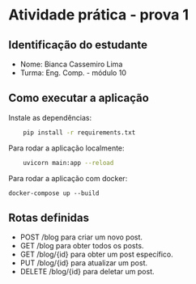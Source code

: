 # Atividade prática - prova 1


## Identificação do estudante
- Nome: Bianca Cassemiro Lima
- Turma: Eng. Comp. - módulo 10


## Como executar a aplicação

Instale as dependências:
```sh
    pip install -r requirements.txt
```

Para rodar a aplicação localmente:
```sh
    uvicorn main:app --reload
```
Para rodar a aplicação com docker:
```
docker-compose up --build
```

## Rotas definidas

- POST /blog para criar um novo post.
- GET /blog para obter todos os posts.
- GET /blog/{id} para obter um post específico.
- PUT /blog/{id} para atualizar um post.
- DELETE /blog/{id} para deletar um post.